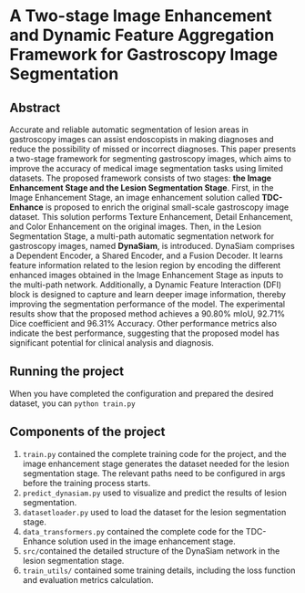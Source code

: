# A Two-stage Image Enhancement and Dynamic Feature Aggregation Framework for Gastroscopy Image Segmentation

## Abstract
Accurate and reliable automatic segmentation of lesion areas in gastroscopy images can assist endoscopists in making diagnoses and reduce the possibility of missed or incorrect diagnoses. This paper presents a two-stage framework for segmenting gastroscopy images, which aims to improve the accuracy of medical image segmentation tasks using limited datasets. The proposed framework consists of two stages: **the Image Enhancement Stage and the Lesion Segmentation Stage**. First, in the Image Enhancement Stage, an image enhancement solution called **TDC-Enhance** is proposed to enrich the original small-scale gastroscopy image dataset. This solution performs Texture Enhancement, Detail Enhancement, and Color Enhancement on the original images. Then, in the Lesion Segmentation Stage, a multi-path automatic segmentation network for gastroscopy images, named **DynaSiam**, is introduced. DynaSiam comprises a Dependent Encoder, a Shared Encoder, and a Fusion Decoder. It learns feature information related to the lesion region by encoding the different enhanced images obtained in the Image Enhancement Stage as inputs to the multi-path network. Additionally, a Dynamic Feature Interaction (DFI) block is designed to capture and learn deeper image information, thereby improving the segmentation performance of the model. The experimental results show that the proposed method achieves a 90.80\% mIoU, 92.71\% Dice coefficient and 96.31\% Accuracy. Other performance metrics also indicate the best performance, suggesting that the proposed model has significant potential for clinical analysis and diagnosis.

## Running the project
When you have completed the configuration and prepared the desired dataset, you can ```python train.py``` 

## Components of the project
1. ```train.py``` contained the complete training code for the project, and the image enhancement stage generates the dataset needed for the lesion segmentation stage. The relevant paths need to be configured in args before the training process starts.
2. ```predict_dynasiam.py``` used to visualize and predict the results of lesion segmentation.
3. ```datasetloader.py``` used to load the dataset for the lesion segmentation stage.
4. ```data_transformers.py``` contained the complete code for the TDC-Enhance solution used in the image enhancement stage.
5. ```src/```contained the detailed structure of the DynaSiam network in the lesion segmentation stage.
6. ```train_utils/``` contained some training details, including the loss function and evaluation metrics calculation.


